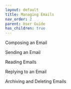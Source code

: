 ```yaml
---
layout: default
title: Managing Emails
nav_order: 2
parent: User Guide
has_children: true
---
```



Composing an Email


Sending an Email


Reading Emails


Replying to an Email


Archiving and Deleting Emails